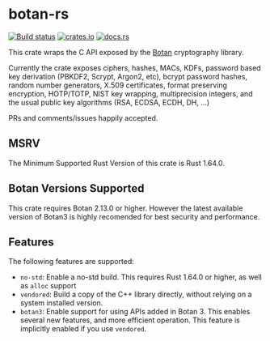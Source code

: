 # botan-rs

[![Build status](https://github.com/randombit/botan-rs/workflows/ci/badge.svg)](https://github.com/randombit/botan-rs/actions)
[![crates.io](https://img.shields.io/crates/v/botan.svg)](https://crates.io/crates/botan)
[![docs.rs](https://docs.rs/botan/badge.svg)](https://docs.rs/botan)

This crate wraps the C API exposed by the [Botan](https://botan.randombit.net/)
cryptography library.

Currently the crate exposes ciphers, hashes, MACs, KDFs, password based key
derivation (PBKDF2, Scrypt, Argon2, etc), bcrypt password hashes, random number
generators, X.509 certificates, format preserving encryption, HOTP/TOTP, NIST
key wrapping, multiprecision integers, and the usual public key algorithms (RSA,
ECDSA, ECDH, DH, ...)

PRs and comments/issues happily accepted.

MSRV
-----

The Minimum Supported Rust Version of this crate is Rust 1.64.0.

Botan Versions Supported
--------------------------

This crate requires Botan 2.13.0 or higher. However the latest
available version of Botan3 is highly recomended for best security and
performance.

Features
---------

The following features are supported:

* `no-std`: Enable a no-std build. This requires Rust 1.64.0 or higher,
  as well as `alloc` support
* `vendored`: Build a copy of the C++ library directly, without
  relying on a system installed version.
* `botan3`: Enable support for using APIs added in Botan 3.
  This enables several new features, and more efficient operation.
  This feature is implicitly enabled if you use `vendored`.
